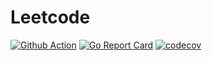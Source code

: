 # Leetcode

[![Github Action](https://github.com/yakumioto/leetcode/workflows/leetcode/badge.svg)](https://github.com/yakumioto/leetcode/actions)
[![Go Report Card](https://goreportcard.com/badge/github.com/yakumioto/leetcode)](https://goreportcard.com/report/github.com/yakumioto/leetcode)
[![codecov](https://codecov.io/gh/yakumioto/leetcode/branch/master/graph/badge.svg)](https://codecov.io/gh/yakumioto/leetcode)